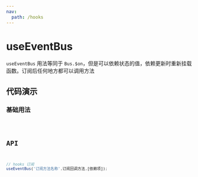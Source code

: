 ```yaml
---
nav:
  path: /hooks
---
```


# useEventBus

`useEventBus` 用法等同于 `Bus.$on`，但是可以依赖状态的值，依赖更新时重新挂载函数。订阅后任何地方都可以调用方法

## 代码演示

### 基础用法

<code src="./demo/demo1.tsx" />

## API

```typescript
// hooks 订阅
useEventBus('订阅方法名称',订阅回调方法,[依赖项]);
```
